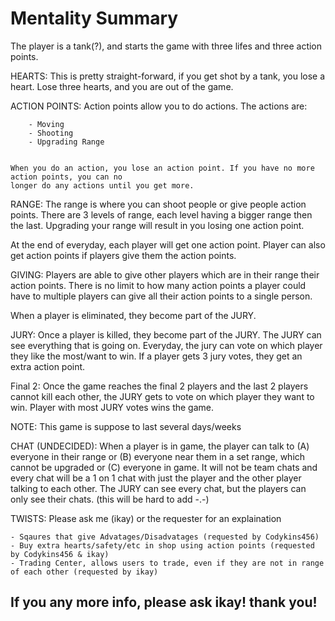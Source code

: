 # Mentality Summary

The player is a tank(?), and starts the game with three lifes and three action points. 

HEARTS:
    This is pretty straight-forward, if you get shot by a tank, you lose a heart. Lose three hearts,
    and you are out of the game.

ACTION POINTS:
    Action points allow you to do actions. The actions are:

        - Moving 
        - Shooting
        - Upgrading Range
    
    
    When you do an action, you lose an action point. If you have no more action points, you can no 
    longer do any actions until you get more. 

RANGE:
    The range is where you can shoot people or give people action points. There are 3 levels 
    of range, each level having a bigger range then the last. Upgrading your range will result
    in you losing one action point.


At the end of everyday, each player will get one action point. Player can also get action points
if players give them the action points. 

GIVING:
    Players are able to give other players which are in their range their action points. There is
    no limit to how many action points a player could have to multiple players can give all their
    action points to a single person.


When a player is eliminated, they become part of the JURY.

JURY:
    Once a player is killed, they become part of the JURY. The JURY can see everything that is going on.
    Everyday, the jury can vote on which player they like the most/want to win. If a player gets 3 jury
    votes, they get an extra action point.

Final 2:
    Once the game reaches the final 2 players and the last 2 players cannot kill each other, the JURY
    gets to vote on which player they want to win. Player with most JURY votes wins the game.


NOTE: This game is suppose to last several days/weeks

CHAT (UNDECIDED):
    When a player is in game, the player can talk to (A) everyone in their range or (B) everyone near them
    in a set range, which cannot be upgraded or (C) everyone in game. It will not be team chats and every chat will be a 1 on 1 chat with just the player and the other player talking to each other. The JURY can see every chat, but the players can only see their chats. (this will be hard to add -.-)

TWISTS:
    Please ask me (ikay) or the requester for an explaination


    - Sqaures that give Advatages/Disadvatages (requested by Codykins456) 
    - Buy extra hearts/safety/etc in shop using action points (requested by Codykins456 & ikay)
    - Trading Center, allows users to trade, even if they are not in range of each other (requested by ikay)


## If you any more info, please ask ikay! thank you!
